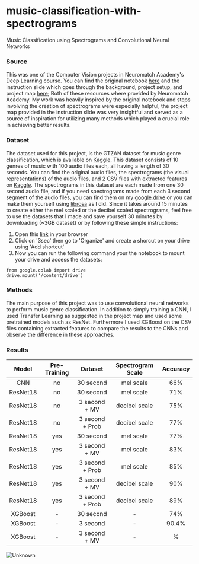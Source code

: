 # music-classification-with-spectrograms
Music Classification using Spectrograms and Convolutional Neural Networks


### Source
This was one of the Computer Vision projects in Neuromatch Academy's Deep Learning course. You can find the original notebook [here](https://deeplearning.neuromatch.io/projects/ComputerVision/spectrogram_analysis.html) and the instruction slide which goes through the background, project setup, and project map [here](https://github.com/RamtinMoslemi/music-classification-with-spectrograms/blob/main/spectrogram_analysis.pdf); Both of these resources where provided by Neuromatch Academy. My work was heavily inspired by the original notebook and steps involving the creation of spectrograms were especially helpful, the project map provided in the instruction slide was very insightful and served as a source of inspiration for utilizing many methods which played a crucial role in achieving better results.

### Dataset
The dataset used for this project, is the GTZAN dataset for music genre classification, which is available on [Kaggle](https://www.kaggle.com/datasets/andradaolteanu/gtzan-dataset-music-genre-classification). This dataset consists of 10 genres of music with 100 audio files each, all having a length of 30 seconds. You can find the original audio files, the spectrograms (the visual representations) of the audio files, and 2 CSV files with extracted features on [Kaggle](https://www.kaggle.com/datasets/andradaolteanu/gtzan-dataset-music-genre-classification). The spectrograms in this dataset are each made from one 30 second audio file, and if you need spectrograms made from each 3 second segment of the audio files, you can find them on my [google drive](https://drive.google.com/drive/folders/1tXOtfsoOn88uaKZIomjtZFC3mtx4qo0d) or you can make them yourself using [librosa](https://librosa.org/) as I did. Since it takes around 15 minutes to create either the mel scaled or the decibel scaled spectrograms, feel free to use the datasets that I made and save yourself 30 minutes by downloading (~3GB dataset) or by following these simple instructions:
1. Open this [link](https://drive.google.com/drive/folders/1tXOtfsoOn88uaKZIomjtZFC3mtx4qo0d) in your browser
2. Click on '3sec' then go to 'Organize' and create a shorcut on your drive using 'Add shortcut'
3. Now you can run the following command your the notebook to mount your drive and access the datasets:
```
from google.colab import drive
drive.mount('/content/drive')
```
   
### Methods
The main purpose of this project was to use convolutional neural networks to perform music genre classification. In addition to simply training a CNN, I used Transfer Learning as suggested in the project map and used some pretrained models such as ResNet. Furthermore I used XGBoost on the CSV files containing extracted features to compare the results to  the CNNs and observe the difference in these approaches.


### Results
| Model | Pre-Training | Dataset | Spectrogram Scale | Accuracy |
| :---: | :---: | :---: | :---: | :---: | 
| CNN | no | 30 second | mel scale | 66% |
| ResNet18 | no | 30 second | mel scale | 71% |
| ResNet18 | no | 3 second + MV | decibel scale | 75% |
| ResNet18 | no | 3 second + Prob | decibel scale | 77% |
| ResNet18 | yes | 30 second | mel scale | 77% |
| ResNet18 | yes | 3 second + MV | mel scale | 83% |
| ResNet18 | yes | 3 second + Prob | mel scale | 85% |
| ResNet18 | yes | 3 second + MV | decibel scale | 90% |
| ResNet18 | yes | 3 second + Prob | decibel scale | 89% |
| XGBoost | - | 30 second | - | 74%|
| XGBoost | - | 3 second | - | 90.4%|
| XGBoost | - | 3 second + MV | - | %|

![Unknown](https://github.com/RamtinMoslemi/music-classification-with-spectrograms/assets/76493699/dc85ac21-7c1e-4bcc-bc1c-4d8840922fe1)

